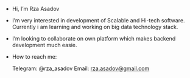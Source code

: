 -  Hi, I’m Rza Asadov


-  I’m very interested in development of Scalable and Hi-tech  software. Currently i am learning and working on big data technology stack.

-  I’m looking to collaborate on own platform which makes backend development much easie.

-  How to reach me:

      Telegram: @rza_asadov
      Email: rza.asadov@gmail.com


